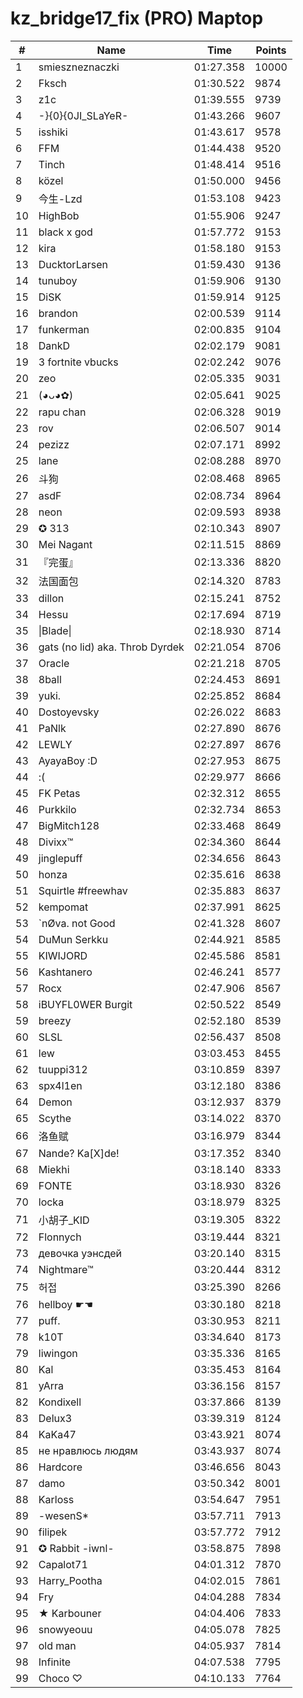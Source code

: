# kz_bridge17_fix (PRO) Maptop

|  # | Name | Time | Points |
|-------------- | -------------- | -------------- | -------------- | 
| 1 | smieszneznaczki | 01:27.358 | 10000 | 
| 2 | Fksch | 01:30.522 | 9874 | 
| 3 | z1c | 01:39.555 | 9739 | 
| 4 | -}{0}{0JI_SLaYeR- | 01:43.266 | 9607 | 
| 5 | isshiki | 01:43.617 | 9578 | 
| 6 | FFM | 01:44.438 | 9520 | 
| 7 | Tinch | 01:48.414 | 9516 | 
| 8 | közel | 01:50.000 | 9456 | 
| 9 | 今生-Lzd | 01:53.108 | 9423 | 
| 10 | HighBob | 01:55.906 | 9247 | 
| 11 | black x god | 01:57.772 | 9153 | 
| 12 | kira | 01:58.180 | 9153 | 
| 13 | DucktorLarsen | 01:59.430 | 9136 | 
| 14 | tunuboy | 01:59.906 | 9130 | 
| 15 | DiSK | 01:59.914 | 9125 | 
| 16 | brandon | 02:00.539 | 9114 | 
| 17 | funkerman | 02:00.835 | 9104 | 
| 18 | DankD | 02:02.179 | 9081 | 
| 19 | 3 fortnite vbucks | 02:02.242 | 9076 | 
| 20 | zeo | 02:05.335 | 9031 | 
| 21 | (◕ᴗ◕✿) | 02:05.641 | 9025 | 
| 22 | rapu chan | 02:06.328 | 9019 | 
| 23 | rov | 02:06.507 | 9014 | 
| 24 | pezizz | 02:07.171 | 8992 | 
| 25 | lane | 02:08.288 | 8970 | 
| 26 | 斗狗 | 02:08.468 | 8965 | 
| 27 | asdF | 02:08.734 | 8964 | 
| 28 | neon | 02:09.593 | 8938 | 
| 29 | ✪ 313 | 02:10.343 | 8907 | 
| 30 | Mei Nagant | 02:11.515 | 8869 | 
| 31 | 『完蛋』 | 02:13.336 | 8820 | 
| 32 | 法国面包 | 02:14.320 | 8783 | 
| 33 | dillon | 02:15.241 | 8752 | 
| 34 | Hessu | 02:17.694 | 8719 | 
| 35 | \|Blade\| | 02:18.930 | 8714 | 
| 36 | gats (no lid) aka. Throb Dyrdek | 02:21.054 | 8706 | 
| 37 | Oracle | 02:21.218 | 8705 | 
| 38 | 8ball | 02:24.453 | 8691 | 
| 39 | yuki. | 02:25.852 | 8684 | 
| 40 | Dostoyevsky | 02:26.022 | 8683 | 
| 41 | PaNlk | 02:27.890 | 8676 | 
| 42 | LEWLY | 02:27.897 | 8676 | 
| 43 | AyayaBoy :D | 02:27.953 | 8675 | 
| 44 | :( | 02:29.977 | 8666 | 
| 45 | FK Petas | 02:32.312 | 8655 | 
| 46 | Purkkilo | 02:32.734 | 8653 | 
| 47 | BigMitch128 | 02:33.468 | 8649 | 
| 48 | Divixx™ | 02:34.360 | 8644 | 
| 49 | jinglepuff | 02:34.656 | 8643 | 
| 50 | honza | 02:35.616 | 8638 | 
| 51 | Squirtle #freewhav | 02:35.883 | 8637 | 
| 52 | kempomat | 02:37.991 | 8625 | 
| 53 | `nØva. not Good | 02:41.328 | 8607 | 
| 54 | DuMun Serkku | 02:44.921 | 8585 | 
| 55 | KIWIJORD | 02:45.586 | 8581 | 
| 56 | Kashtanero | 02:46.241 | 8577 | 
| 57 | Rocx | 02:47.906 | 8567 | 
| 58 | iBUYFL0WER Burgit | 02:50.522 | 8549 | 
| 59 | breezy | 02:52.180 | 8539 | 
| 60 | SLSL | 02:56.437 | 8508 | 
| 61 | lew | 03:03.453 | 8455 | 
| 62 | tuuppi312 | 03:10.859 | 8397 | 
| 63 | spx4l1en | 03:12.180 | 8386 | 
| 64 | Demon | 03:12.937 | 8379 | 
| 65 | Scythe | 03:14.022 | 8370 | 
| 66 | 洛鱼赋 | 03:16.979 | 8344 | 
| 67 | Nande? Ka[X]de! | 03:17.352 | 8340 | 
| 68 | Miekhi | 03:18.140 | 8333 | 
| 69 | FONTE | 03:18.930 | 8326 | 
| 70 | locka | 03:18.979 | 8325 | 
| 71 | 小胡子_KID | 03:19.305 | 8322 | 
| 72 | Flonnych | 03:19.444 | 8321 | 
| 73 | девочка уэнсдей | 03:20.140 | 8315 | 
| 74 | Nightmare™ | 03:20.444 | 8312 | 
| 75 | 허접 | 03:25.390 | 8266 | 
| 76 | hellboy ☛☚ | 03:30.180 | 8218 | 
| 77 | puff. | 03:30.953 | 8211 | 
| 78 | k10T | 03:34.640 | 8173 | 
| 79 | liwingon | 03:35.336 | 8165 | 
| 80 | Kal | 03:35.453 | 8164 | 
| 81 | yArra | 03:36.156 | 8157 | 
| 82 | Kondixell | 03:37.866 | 8139 | 
| 83 | Delux3 | 03:39.319 | 8124 | 
| 84 | KaKa47 | 03:43.921 | 8074 | 
| 85 | не нравлюсь людям | 03:43.937 | 8074 | 
| 86 | Hardcore | 03:46.656 | 8043 | 
| 87 | damo | 03:50.342 | 8001 | 
| 88 | Karloss | 03:54.647 | 7951 | 
| 89 | -wesenS* | 03:57.711 | 7913 | 
| 90 | filipek | 03:57.772 | 7912 | 
| 91 | ✪ Rabbit -iwnl- | 03:58.875 | 7898 | 
| 92 | Capalot71 | 04:01.312 | 7870 | 
| 93 | Harry_Pootha | 04:02.015 | 7861 | 
| 94 | Fry | 04:04.288 | 7834 | 
| 95 | ★ Karbouner | 04:04.406 | 7833 | 
| 96 | snowyeouu | 04:05.078 | 7825 | 
| 97 | old man | 04:05.937 | 7814 | 
| 98 | Infinite | 04:07.538 | 7795 | 
| 99 | Choco ♡ | 04:10.133 | 7764 | 

